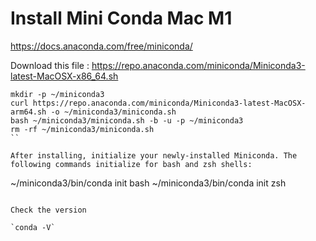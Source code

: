 # Install Mini Conda Mac M1
https://docs.anaconda.com/free/miniconda/ 

Download this file : https://repo.anaconda.com/miniconda/Miniconda3-latest-MacOSX-x86_64.sh 

```
mkdir -p ~/miniconda3
curl https://repo.anaconda.com/miniconda/Miniconda3-latest-MacOSX-arm64.sh -o ~/miniconda3/miniconda.sh
bash ~/miniconda3/miniconda.sh -b -u -p ~/miniconda3
rm -rf ~/miniconda3/miniconda.sh
``

After installing, initialize your newly-installed Miniconda. The following commands initialize for bash and zsh shells:

```
~/miniconda3/bin/conda init bash
~/miniconda3/bin/conda init zsh
```

Check the version

`conda -V`
